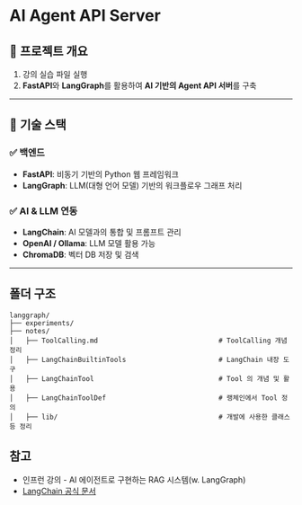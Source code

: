 # AI Agent API Server

## 📌 프로젝트 개요

1. 강의 실습 파일 실행
2. **FastAPI**와 **LangGraph**를 활용하여 **AI 기반의 Agent API 서버**를 구축

---

## 🚀 기술 스택

### ✅ **백엔드**

- **FastAPI**: 비동기 기반의 Python 웹 프레임워크
- **LangGraph**: LLM(대형 언어 모델) 기반의 워크플로우 그래프 처리

### ✅ **AI & LLM 연동**

- **LangChain**: AI 모델과의 통합 및 프롬프트 관리
- **OpenAI / Ollama**: LLM 모델 활용 가능
- **ChromaDB**: 벡터 DB 저장 및 검색

---

## 폴더 구조

```
langgraph/
├── experiments/
├── notes/
│   ├── ToolCalling.md                              # ToolCalling 개념 정리
│   ├── LangChainBuiltinTools                       # LangChain 내장 도구
│   ├── LangChainTool                               # Tool 의 개념 및 활용
│   ├── LangChainToolDef                            # 랭체인에서 Tool 정의
│   ├── lib/                                        # 개발에 사용한 클래스 등 정리
```

## 참고

- 인프런 강의 - AI 에이전트로 구현하는 RAG 시스템(w. LangGraph)
- [LangChain 공식 문서](https://langchain.readthedocs.io/)
